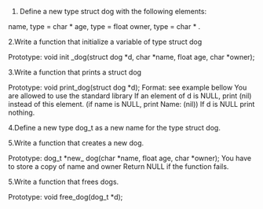 1. Define a new type struct dog with the following elements:

name, type = char *
age, type = float
owner, type = char * .

2.Write a function that initialize a variable of type struct dog

Prototype: void init _dog(struct dog *d, char *name, float age, char *owner);

3.Write a function that prints a struct dog

Prototype: void print_dog(struct dog *d);
Format: see example bellow
You are allowed to use the standard library
If an element of d is NULL, print (nil) instead of this element. (if name is NULL, print Name: (nil))
If d is NULL print nothing.

4.Define a new type dog_t as a new name for the type struct dog.

5.Write a function that creates a new dog.

Prototype: dog_t *new_ dog(char *name, float age, char *owner);
You have to store a copy of name and owner
Return NULL if the function fails.

5.Write a function that frees dogs.

Prototype: void free_dog(dog_t *d);

